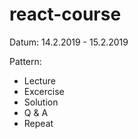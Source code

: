 # react-course

Datum: 14.2.2019  - 15.2.2019 

Pattern:
  - Lecture
  - Excercise
  - Solution
  - Q & A
  - Repeat
 
